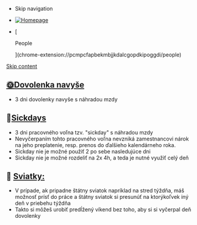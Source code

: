 -   Skip navigation
    
-   [![Homepage](https://storage.googleapis.com/thehuup_uploads/2051ba7e-ff78-443a-871c-287402b3a78a)](chrome-extension://pcmpcfapbekmbjjkdalcgopdkipoggdi/home)

-   [
    
    People
    
    ](chrome-extension://pcmpcfapbekmbjjkdalcgopdkipoggdi/people)

[Skip content](chrome-extension://pcmpcfapbekmbjjkdalcgopdkipoggdi/#widget_1)

## <u><strong>🌞Dovolenka navyše</strong></u>

-   3 dni dovolenky navyše s náhradou mzdy

## 🤒<u><strong>Sickdays</strong></u>

-   3 dni pracovného voľna tzv. "sickday" s náhradou mzdy
-   Nevyčerpaním tohto pracovného voľna nevzniká zamestnancovi nárok na jeho preplatenie, resp. prenos do ďalšieho kalendárneho roka.
-   Sickday nie je možné použiť 2 po sebe nasledujúce dni
-   Sickday nie je možné rozdeliť na 2x 4h, a teda je nutné využiť celý deň

## 🎄 <u><strong>Sviatky:</strong></u>

-   V prípade, ak pripadne štátny sviatok napríklad na stred týždňa, máš možnosť prísť do práce a štátny sviatok si presunúť na ktorýkoľvek iný deň v priebehu týždňa
-   Takto si môžeš urobiť predĺžený víkend bez toho, aby si si vyčerpal deň dovolenky
